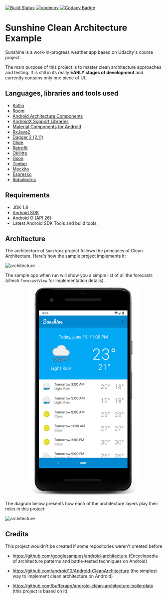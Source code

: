 [![Build Status](https://travis-ci.org/piotrek1543/sunshine_clean_architecture.svg?branch=master)](https://travis-ci.org/piotrek1543/sunshine_clean_architecture) [![codecov](https://codecov.io/gh/piotrek1543/sunshine_clean_architecture/branch/master/graph/badge.svg)](https://codecov.io/gh/piotrek1543/sunshine_clean_architecture) [![Codacy Badge](https://api.codacy.com/project/badge/Grade/6ee987d2a95e48bdb175f7b9dbcf830f)](https://www.codacy.com/app/piotrek1543/sunshine_clean_architecture?utm_source=github.com&amp;utm_medium=referral&amp;utm_content=piotrek1543/sunshine_clean_architecture&amp;utm_campaign=Badge_Grade)

# Sunshine Clean Architecture Example

Sunshine is a work-in-progress weather app based on Udacity's course project. 

The main purpose of this project is to master clean architecture approaches and testing. It is still in its really __EARLY stages of development__  and currently contains only one piece of UI.

## Languages, libraries and tools used

* [Kotlin](https://kotlinlang.org/)
* [Room](https://developer.android.com/topic/libraries/architecture/room.html)
* [Android Architecture Components](https://developer.android.com/topic/libraries/architecture/index.html)
* [AndroidX Support Libraries](https://developer.android.com/jetpack/androidx)
* [Material Components for Android](https://github.com/material-components/material-components-android)
* [RxJava2](https://github.com/ReactiveX/RxJava/wiki/What's-different-in-2.0)
* [Dagger 2 (2.11)](https://github.com/google/dagger)
* [Glide](https://github.com/bumptech/glide)
* [Retrofit](http://square.github.io/retrofit/)
* [OkHttp](http://square.github.io/okhttp/)
* [Gson](https://github.com/google/gson)
* [Timber](https://github.com/JakeWharton/timber)
* [Mockito](http://site.mockito.org/)
* [Espresso](https://developer.android.com/training/testing/espresso/index.html)
* [Robolectric](http://robolectric.org/)

## Requirements

* JDK 1.8
* [Android SDK](https://developer.android.com/studio/index.html)
* Android O ([API 26](https://developer.android.com/preview/api-overview.html))
* Latest Android SDK Tools and build tools.

## Architecture

The architecture of `Sunshine` project follows the principles of Clean Architecture. Here's how the sample project implements it:

![architecture](https://github.com/bufferapp/clean-architecture-components-boilerplate/blob/master/art/architecture.png?raw=true)

The sample app when run will show you a simple list of all the forecasts (check `ForecastView` for implementation details).
<p align="center">
<img src="art/device_screenshot.png" alt="Screenshot" style="width: 350px;"/>
</p>

The diagram below presents how each of the architecture layers play their roles in this project:

![architecture](https://github.com/bufferapp/android-clean-architecture-boilerplate/blob/master/art/ui.png?raw=true)

## Credits

This project wouldn't be created if some repositories weren't created before

- https://github.com/googlesamples/android-architecture (Encyclopedia of architecture patterns and battle-tested techniques on Android)

- https://github.com/android10/Android-CleanArchitecture (the simplest way to implement clean architecture on Android)

- https://github.com/bufferapp/android-clean-architecture-boilerplate (this project is based on it)
